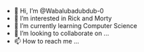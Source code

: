- 👋 Hi, I’m @Wabalubadubdub-0
- 👀 I’m interested in Rick and Morty
- 🌱 I’m currently learning Computer Science
- 💞️ I’m looking to collaborate on ...
- 📫 How to reach me ...

<!---
Wabalubadubdub-0/Wabalubadubdub-0 is a ✨ special ✨ repository because its `README.md` (this file) appears on your GitHub profile.
You can click the Preview link to take a look at your changes.
--->
